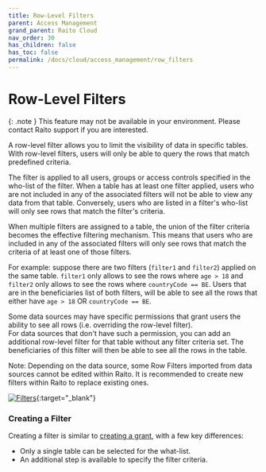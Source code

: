```yaml
---
title: Row-Level Filters
parent: Access Management
grand_parent: Raito Cloud
nav_order: 30
has_children: false
has_toc: false
permalink: /docs/cloud/access_management/row_filters
---
```


# Row-Level Filters

{: .note }
This feature may not be available in your environment. Please contact Raito support if you are interested.

A row-level filter allows you to limit the visibility of data in specific tables. With row-level filters, users will only be able to query the rows that match predefined criteria.

The filter is applied to all users, groups or access controls specified in the who-list of the filter. 
When a table has at least one filter applied, users who are not included in any of the associated filters will not be able to view any data from that table. Conversely, users who are listed in a filter's who-list will only see rows that match the filter's criteria.

When multiple filters are assigned to a table, the union of the filter criteria becomes the effective filtering mechanism. 
This means that users who are included in any of the associated filters will only see rows that match the criteria of at least one of those filters.  

For example: suppose there are two filters (`filter1` and `filter2`) applied on the same table. `filter1` only allows to see the rows where `age > 18` and `filter2` only allows to see the rows where `countryCode == BE`. Users that are in the beneficiaries list of both filters, will be able to see all the rows that either have `age > 18` OR `countryCode == BE`.

Some data sources may have specific permissions that grant users the ability to see all rows (i.e. overriding the row-level filter).  
For data sources that don't have such a permission, you can add an additional row-level filter for that table without any filter criteria set. The beneficiaries of this filter will then be able to see all the rows in the table.

Note: Depending on the data source, some Row Filters imported from data sources cannot be edited within Raito. It is recommended to create new filters within Raito to replace existing ones.

[![Filters](/assets/images/Filters.jpg)](/assets/images/Filters.jpg){:target="_blank"}

### Creating a Filter

Creating a filter is similar to [creating a grant](/docs/cloud/access_management/grants), with a few key differences:

 - Only a single table can be selected for the what-list.
 - An additional step is available to specify the filter criteria.